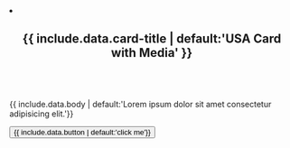 
<li class="grid-col-4 usa-card">
    <div class="usa-card__container">
        <header class="usa-card__header">
            <h2 class="usa-card__heading">{{ include.data.card-title | default:'USA Card with Media' }}</h2>
        </header>
        <div class="usa-card__media">
            <div class="usa-card__img">
            <img src="assets/img/prototype/{{ include.data.image | default:'road.jpg'}}" alt="">
            </div>
        </div>
        <div class="usa-card__body">
            <p> {{ include.data.body | default:'Lorem ipsum dolor sit amet consectetur adipisicing elit.'}}</p>
        </div>
        <div class="usa-card__footer">
            <button class="usa-button">{{ include.data.button | default:'click me'}}</button>
        </div>
    </div>
</li>